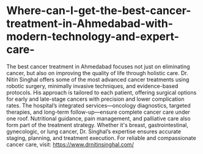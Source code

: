 # Where-can-I-get-the-best-cancer-treatment-in-Ahmedabad-with-modern-technology-and-expert-care-

The best cancer treatment in Ahmedabad focuses not just on eliminating cancer, but also on improving the quality of life through holistic care. Dr. Nitin Singhal offers some of the most advanced cancer treatments using robotic surgery, minimally invasive techniques, and evidence-based protocols. His approach is tailored to each patient, offering surgical options for early and late-stage cancers with precision and lower complication rates. The hospital’s integrated services—oncology diagnostics, targeted therapies, and long-term follow-up—ensure complete cancer care under one roof. Nutritional guidance, pain management, and palliative care also form part of the treatment strategy. Whether it's breast, gastrointestinal, gynecologic, or lung cancer, Dr. Singhal’s expertise ensures accurate staging, planning, and treatment execution. For reliable and compassionate cancer care, visit: https://www.drnitinsinghal.com/
